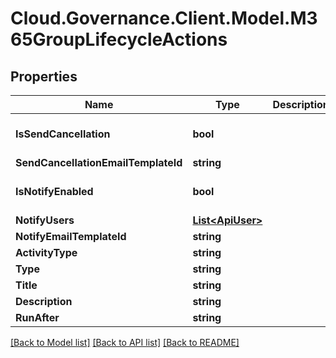 # Cloud.Governance.Client.Model.M365GroupLifecycleActions
## Properties

Name | Type | Description | Notes
------------ | ------------- | ------------- | -------------
**IsSendCancellation** | **bool** |  | [optional] [default to false]
**SendCancellationEmailTemplateId** | **string** |  | [optional] 
**IsNotifyEnabled** | **bool** |  | [optional] [default to false]
**NotifyUsers** | [**List&lt;ApiUser&gt;**](ApiUser.md) |  | [optional] 
**NotifyEmailTemplateId** | **string** |  | [optional] 
**ActivityType** | **string** |  | [optional] 
**Type** | **string** |  | [optional] 
**Title** | **string** |  | [optional] 
**Description** | **string** |  | [optional] 
**RunAfter** | **string** |  | [optional] 

[[Back to Model list]](../README.md#documentation-for-models) [[Back to API list]](../README.md#documentation-for-api-endpoints) [[Back to README]](../README.md)

